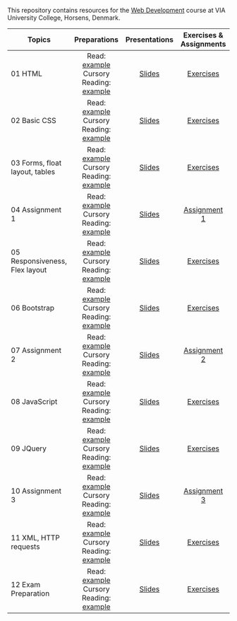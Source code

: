 This repository contains resources for the [Web Development](https://en.via.dk/tmh-courses/web-development) course at VIA University College, Horsens, Denmark.

|Topics |Preparations| Presentations|Exercises & Assignments |
| ------------------------------------------- | :---: | :---: | :---: |
| 01 HTML                             |Read:<br> [example](example.com) <br> Cursory Reading:<br>[example](example.com) | [Slides](https://viaucdk-my.sharepoint.com/:p:/g/personal/mivi_viauc_dk/Ef7KF0Liv01CgCqIxtcOzigBD-FoFArwMP896HfYixFHYw?e=hk5II1) | [Exercises](01%20HTML/README.md) |
| 02 Basic CSS                        |Read:<br> [example](example.com) <br> Cursory Reading:<br>[example](example.com) | [Slides](https://viaucdk-my.sharepoint.com/:p:/g/personal/mivi_viauc_dk/EdRJ22gnOmxBlKpcHpLNNAYB0omlRCI3o76pKVMo7NwzUQ?e=OQgCQh) | [Exercises](02%20Basic%20CSS/README.md) |
| 03 Forms, float layout, tables      |Read:<br> [example](example.com) <br> Cursory Reading:<br>[example](example.com) | [Slides](https://viaucdk-my.sharepoint.com/:p:/g/personal/mivi_viauc_dk/ES8LCNzMtjVNmc5w9osO-oIBxCE0GwlriWd_Oz0ey7a3bQ?e=FgDNc1) | [Exercises](03%20Forms,%20float%20layout,%20tables/README.md) |
| 04 Assignment 1                     |Read:<br> [example](example.com) <br> Cursory Reading:<br>[example](example.com) | [Slides](n/a) | [Assignment 1](04%20Assignment%201/README.md) |
| 05 Responsiveness, Flex layout      |Read:<br> [example](example.com) <br> Cursory Reading:<br>[example](example.com) | [Slides](https://viaucdk-my.sharepoint.com/:p:/g/personal/mivi_viauc_dk/EZ7IBzDRHQZIqz_9S4j93iIBTfauuFJVaE04tl8zG6bQJQ?e=zHgdd9) | [Exercises](05%20Responsiveness,%20Flex%20layout/README.md) |
| 06 Bootstrap                        |Read:<br> [example](example.com) <br> Cursory Reading:<br>[example](example.com) | [Slides](https://viaucdk-my.sharepoint.com/:p:/g/personal/mivi_viauc_dk/EQGtd10T5CZFgEq3qPar2J0BwFTjDRT_ghGch1VeNfXjGg?e=HRLbcp) | [Exercises](06%20Bootstrap/README.md) |
| 07 Assignment 2                     |Read:<br> [example](example.com) <br> Cursory Reading:<br>[example](example.com) | [Slides](n/a) | [Assignment 2](07%20Assignment%202/README.md) |
| 08 JavaScript                       |Read:<br> [example](example.com) <br> Cursory Reading:<br>[example](example.com) | [Slides](https://viaucdk-my.sharepoint.com/:p:/g/personal/mivi_viauc_dk/EVKxLOjV2VJEgJOuo5ehMIYBiAp3-6lE-lmkd_4fej0O-g?e=Rri0Ty) | [Exercises](08%20JavaScript/) |
| 09 JQuery                           |Read:<br> [example](example.com) <br> Cursory Reading:<br>[example](example.com) | [Slides](https://viaucdk-my.sharepoint.com/:p:/g/personal/mivi_viauc_dk/EU0ff0nEOktJmShckIakFv8BAxZd-DUck0xOVSwS1veT7Q?e=LwxrEK) | [Exercises](09%20JQuery/README.md) |
| 10 Assignment 3                     |Read:<br> [example](example.com) <br> Cursory Reading:<br>[example](example.com) | [Slides](n/a) | [Assignment 3](10%20Assignment%203/README.md) |
| 11 XML, HTTP requests               |Read:<br> [example](example.com) <br> Cursory Reading:<br>[example](example.com) | [Slides](https://viaucdk-my.sharepoint.com/:p:/g/personal/mivi_viauc_dk/EbzRTOL_ikdEuWhDGZBHbR4Bt9TlaxqObQmrZfJT2NfBgw?e=FmMoDd) | [Exercises](11%20XML,%20HTTP%20requests/README.md) |
| 12 Exam Preparation                 |Read:<br> [example](example.com) <br> Cursory Reading:<br>[example](example.com) | [Slides](https://viaucdk-my.sharepoint.com/:p:/g/personal/mivi_viauc_dk/ET113v8xhi1Lokyh88o9VLEBeiXGDZ5K2At8i185KwoWJg?e=lWriMC) | [Exercises](12%20Exam%20Preparation/README.md) |

